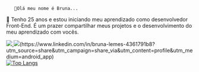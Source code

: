        👋Olá meu nome é Bruna...
🌱 Tenho 25 anos e estou iniciando meu aprendizado como desenvolvedor Front-End.
 É um prazer compartilhar meus projetos e o desenvolvimento do meu aprendizado com vocês.

<a href="mailto:brunalemes2503@gmail.com">
<img src="https://img.shields.io/badge/Gmail-D14836?style=for-the-badge&logo=gmail&logoColor=white"/>
</a>
<img src="https://img.shields.io/badge/LinkedIn-0077B5?style=for-the-badge&logo=linkedin&logoColor=white">(https://www.linkedin.com/in/bruna-lemes-4361791b8?utm_source=share&utm_campaign=share_via&utm_content=profile&utm_medium=android_app)
<div style="width: 200px;">
<a href="https://github.com/Metizsa/github-readme-stats">
  <img src="https://github-readme-stats.vercel.app/api/top-langs/?username=Metizsa&langs_count=8" alt="Top Langs" />
</a>
</div>